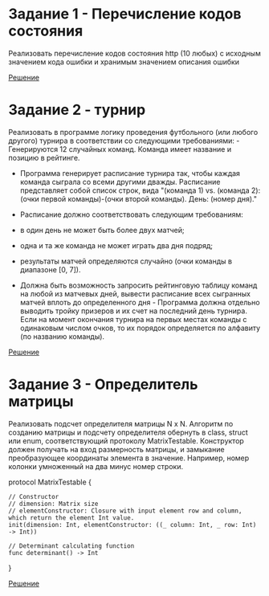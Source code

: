 # Задание 1 - Перечисление кодов состояния

Реализовать перечисление кодов состояния http (10 любых) с исходным значением кода ошибки и хранимым значением описания ошибки

[Решение](https://github.com/flyer2001/iOSCources2019/blob/master/Lesson%2003%20HW%20/Lesson%2003%20HttpStatusEnum.playground/Contents.swift)

# Задание 2 - турнир

Реализовать в программе логику проведения футбольного (или любого другого) турнира в соответствии со следующими требованиями: - Генерируются 12 случайных команд. Команда имеет название и позицию в рейтинге. 
- Программа генерирует расписание турнира так, чтобы каждая команда сыграла со всеми другими дважды. 
Расписание представляет собой список строк, вида "(команда 1) vs. (команда 2): (очки первой команды)-(очки второй команды). День: (номер дня)." 

- Расписание должно соответствовать следующим требованиям: 
- в один день не может быть более двух матчей; 
- одна и та же команда не может играть два дня подряд; 
- результаты матчей определяются случайно (очки команды в диапазоне [0, 7]). 
- Должна быть возможность запросить рейтинговую таблицу команд на любой из матчевых дней, вывести расписание всех сыгранных матчей вплоть до определенного дня - Программа должна отдельно выводить тройку призеров и их счет на последний день турнира. Если на момент окончания турнира на первых местах команды с одинаковым числом очков, то их порядок определяется по алфавиту (по названию команды).

[Решение](https://github.com/flyer2001/iOSCources2019/blob/master/Lesson%2003%20HW%20/Lesson%2003%20HW%20Tournament%20(playground))

# Задание 3 - Определитель матрицы

Реализовать подсчет определителя матрицы N x N. Алгоритм по созданию матрицы и подсчету определителя обернуть в class, struct или enum, соответствующий протоколу MatrixTestable. Конструктор должен получать на вход размерность матрицы, и замыкание преобразующее координаты элемента в значение. Например, номер колонки умноженный на два минус номер строки.

protocol MatrixTestable {
        
    // Constructor
    // dimension: Matrix size
    // elementConstructor: Closure with input element row and column, which return the element Int value.
    init(dimension: Int, elementConstructor: ((_ column: Int, _ row: Int) -> Int))

    // Determinant calculating function
    func determinant() -> Int
}

[Решение](https://github.com/flyer2001/iOSCources2019/blob/master/Lesson%2003%20HW%20/Lesson%2003%20Matrix%20Determinant%20Protocol.playground/Contents.swift)

